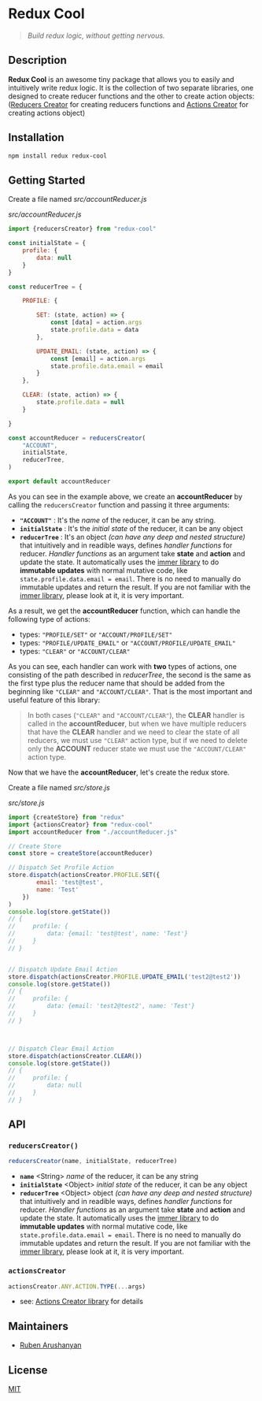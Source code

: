 # Redux Cool

> *Build redux logic, without getting nervous.*

## Description

**Redux Cool** is an awesome tiny package that allows you to easily and intuitively write redux logic. It is the collection of two separate libraries, one designed to create reducer functions and the other to create action objects: ([Reducers Creator](https://github.com/Ruben-Arushanyan/reducers-creator) for creating reducers functions and [Actions Creator](https://github.com/Ruben-Arushanyan/actions-creator) for creating actions object)

## Installation

```bash
npm install redux redux-cool
```

## Getting Started

Create a file named *src/accountReducer.js*

*src/accountReducer.js*
```javascript
import {reducersCreator} from "redux-cool"

const initialState = {
    profile: {
        data: null
    }
}

const reducerTree = {

    PROFILE: {

        SET: (state, action) => {
            const [data] = action.args
            state.profile.data = data
        },

        UPDATE_EMAIL: (state, action) => {
            const [email] = action.args
            state.profile.data.email = email
        }
    },

    CLEAR: (state, action) => {
        state.profile.data = null
    }

}

const accountReducer = reducersCreator(
    "ACCOUNT",
    initialState,
    reducerTree,
)

export default accountReducer

```
As you can see in the example above, we create an **accountReducer** by calling the `reducersCreator` function and passing it three arguments:

- **`"ACCOUNT"`** : It's the *name* of the reducer, it can be any string.
- **`initialState`** : It's the *initial state* of the reducer, it can be any object
- **`reducerTree`** : It's an object *(can have any deep and nested structure)* that intuitively and in readible ways, defines *handler functions* for reducer. *Handler functions* as an argument take **state** and **action** and update the state. It automatically uses the [immer library](https://immerjs.github.io/immer/) to do **immutable updates** with normal mutative code, like `state.profile.data.email = email`. There is no need to manually do immutable updates and return the result. If you are not familiar with the [immer library](https://immerjs.github.io/immer/), please look at it, it is very important.

As a result, we get the **accountReducer** function, which can handle the following type of actions:
- types: `"PROFILE/SET"` or `"ACCOUNT/PROFILE/SET"`
- types: `"PROFILE/UPDATE_EMAIL"` or `"ACCOUNT/PROFILE/UPDATE_EMAIL"`
- types: `"CLEAR"` or `"ACCOUNT/CLEAR"`

As you can see, each handler can work with **two** types of actions, one consisting of the path described in *reducerTree*, the second is the same as the first type plus the reducer name that should be added from the beginning like `"CLEAR"` and `"ACCOUNT/CLEAR"`. That is the most important and useful feature of this library:

>In both cases (`"CLEAR"` and `"ACCOUNT/CLEAR"`), the **CLEAR** handler is called in the         **accountReducer**, but when we have multiple reducers that have the **CLEAR** handler and we need to clear the state of all reducers, we must use `"CLEAR"` action type, but if we need to delete only the **ACCOUNT** reducer state we must use the `"ACCOUNT/CLEAR"` action type.


Now that we have the **accountReducer**, let's create the redux store.

Create a file named *src/store.js*

*src/store.js*
```javascript
import {createStore} from "redux"
import {actionsCreator} from "redux-cool"
import accountReducer from "./accountReducer.js"

// Create Store
const store = createStore(accountReducer)

// Dispatch Set Profile Action
store.dispatch(actionsCreator.PROFILE.SET({
        email: 'test@test',
        name: 'Test'
    })
)
console.log(store.getState())
// {
//     profile: {
//         data: {email: 'test@test', name: 'Test'}
//     }
// }


// Dispatch Update Email Action
store.dispatch(actionsCreator.PROFILE.UPDATE_EMAIL('test2@test2'))
console.log(store.getState())
// {
//     profile: {
//         data: {email: 'test2@test2', name: 'Test'}
//     }
// }



// Dispatch Clear Email Action
store.dispatch(actionsCreator.CLEAR())
console.log(store.getState())
// {
//     profile: {
//         data: null
//     }
// }

```


## API

### `reducersCreator()`
```javascript
reducersCreator(name, initialState, reducerTree)
```

- **`name`** <String\> *name* of the reducer, it can be any string
- **`initialState`** <Object\> *initial state* of the reducer, it can be any object
- **`reducerTree`** <Object\> object *(can have any deep and nested structure)* that intuitively and in readible ways, defines *handler functions* for reducer. *Handler functions* as an argument take **state** and **action** and update the state. It automatically uses the [immer library](https://immerjs.github.io/immer/) to do **immutable updates** with normal mutative code, like `state.profile.data.email = email`. There is no need to manually do immutable updates and return the result. If you are not familiar with the [immer library](https://immerjs.github.io/immer/), please look at it, it is very important.

### `actionsCreator`

```javascript
actionsCreator.ANY.ACTION.TYPE(...args)
```
- see: [Actions Creator library](https://github.com/Ruben-Arushanyan/actions-creator)  for details

## Maintainers

- [Ruben Arushanyan](https://github.com/ruben-arushanyan)

## License

[MIT](https://github.com/ruben-arushanyan/redux-cool/blob/master/LICENSE)
